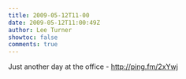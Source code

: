 ```yaml
---
title: 2009-05-12T11-00
date: 2009-05-12T11:00:49Z
author: Lee Turner
showtoc: false
comments: true
---
```


Just another day at the office - http://ping.fm/2xYwj

